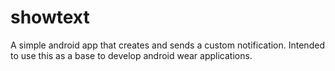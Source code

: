 # showtext

A simple android app that creates and sends a custom notification. Intended to use this as a base to develop android wear applications.
